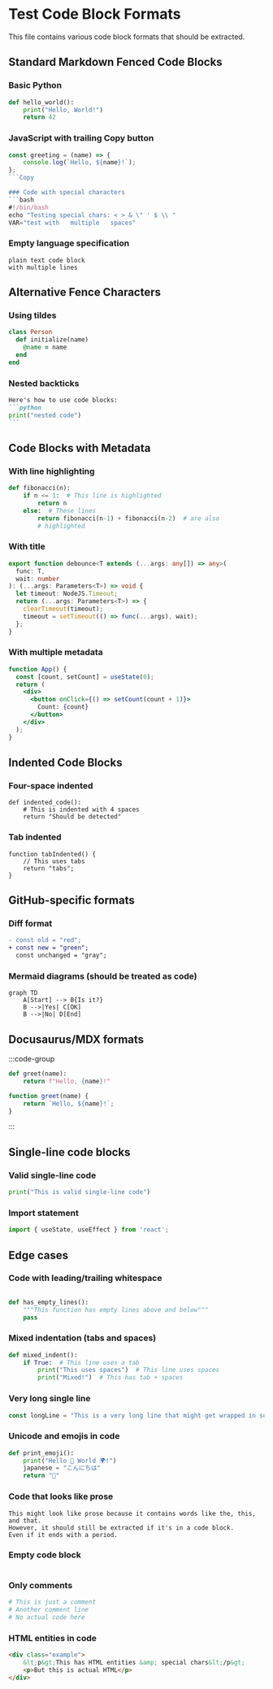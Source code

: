 # Test Code Block Formats

This file contains various code block formats that should be extracted.

## Standard Markdown Fenced Code Blocks

### Basic Python
```python
def hello_world():
    print("Hello, World!")
    return 42
```

### JavaScript with trailing Copy button
```javascript
const greeting = (name) => {
    console.log(`Hello, ${name}!`);
};
```Copy

### Code with special characters
```bash
#!/bin/bash
echo "Testing special chars: < > & \" ' $ \\ "
VAR="test with   multiple   spaces"
```

### Empty language specification
```
plain text code block
with multiple lines
```

## Alternative Fence Characters

### Using tildes
~~~ruby
class Person
  def initialize(name)
    @name = name
  end
end
~~~

### Nested backticks
````markdown
Here's how to use code blocks:
```python
print("nested code")
```
````

## Code Blocks with Metadata

### With line highlighting
```python {highlight: [2, 4-6]}
def fibonacci(n):
    if n <= 1:  # This line is highlighted
        return n
    else:  # These lines
        return fibonacci(n-1) + fibonacci(n-2)  # are also
        # highlighted
```

### With title
```typescript title="src/utils/helper.ts"
export function debounce<T extends (...args: any[]) => any>(
  func: T,
  wait: number
): (...args: Parameters<T>) => void {
  let timeout: NodeJS.Timeout;
  return (...args: Parameters<T>) => {
    clearTimeout(timeout);
    timeout = setTimeout(() => func(...args), wait);
  };
}
```

### With multiple metadata
```jsx {1,3-4} showLineNumbers title="App.jsx"
function App() {
  const [count, setCount] = useState(0);
  return (
    <div>
      <button onClick={() => setCount(count + 1)}>
        Count: {count}
      </button>
    </div>
  );
}
```

## Indented Code Blocks

### Four-space indented
    def indented_code():
        # This is indented with 4 spaces
        return "Should be detected"

### Tab indented
	function tabIndented() {
		// This uses tabs
		return "tabs";
	}

## GitHub-specific formats

### Diff format
```diff
- const old = "red";
+ const new = "green";
  const unchanged = "gray";
```

### Mermaid diagrams (should be treated as code)
```mermaid
graph TD
    A[Start] --> B{Is it?}
    B -->|Yes| C[OK]
    B -->|No| D[End]
```

## Docusaurus/MDX formats

:::code-group

```python [Python]
def greet(name):
    return f"Hello, {name}!"
```

```javascript [JavaScript]
function greet(name) {
    return `Hello, ${name}!`;
}
```

:::

## Single-line code blocks

### Valid single-line code
```python
print("This is valid single-line code")
```

### Import statement
```javascript
import { useState, useEffect } from 'react';
```

## Edge cases

### Code with leading/trailing whitespace
```python

def has_empty_lines():
    """This function has empty lines above and below"""
    pass

```

### Mixed indentation (tabs and spaces)
```python
def mixed_indent():
	if True:  # This line uses a tab
        print("This uses spaces")  # This line uses spaces
	    print("Mixed!")  # This has tab + spaces
```

### Very long single line
```javascript
const longLine = "This is a very long line that might get wrapped in some editors but should still be preserved exactly as is without any modifications to the whitespace or line breaks even if it exceeds typical line length limits";
```

### Unicode and emojis in code
```python
def print_emoji():
    print("Hello 👋 World 🌍!")
    japanese = "こんにちは"
    return "🚀"
```

### Code that looks like prose
```text
This might look like prose because it contains words like the, this, and that.
However, it should still be extracted if it's in a code block.
Even if it ends with a period.
```

### Empty code block
```

```

### Only comments
```python
# This is just a comment
# Another comment line
# No actual code here
```

### HTML entities in code
```html
<div class="example">
    &lt;p&gt;This has HTML entities &amp; special chars&lt;/p&gt;
    <p>But this is actual HTML</p>
</div>
```